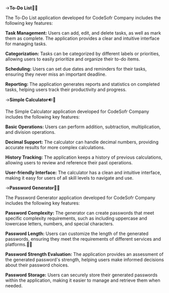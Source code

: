->**To-Do List**🚀🚀

The To-Do List application developed for CodeSofr Company includes the following key features:

**Task Management:**
Users can add, edit, and delete tasks, as well as mark them as complete. The application provides a clear and intuitive interface for managing tasks.

**Categorization:**
Tasks can be categorized by different labels or priorities, allowing users to easily prioritize and organize their to-do items.

**Scheduling:**
Users can set due dates and reminders for their tasks, ensuring they never miss an important deadline.

**Reporting:**
The application generates reports and statistics on completed tasks, helping users track their productivity and progress.

->**Simple Calculator**🔊📢

The Simple Calculator application developed for CodeSofr Company includes the following key features:

**Basic Operations:** 
Users can perform addition, subtraction, multiplication, and division operations.

**Decimal Support:**
The calculator can handle decimal numbers, providing accurate results for more complex calculations.

**History Tracking:**
The application keeps a history of previous calculations, allowing users to review and reference their past operations.

**User-friendly Interface:**
The calculator has a clean and intuitive interface, making it easy for users of all skill levels to navigate and use.

->**Password Generator**🔏🔏

The Password Generator application developed for CodeSofr Company includes the following key features:

**Password Complexity:**
The generator can create passwords that meet specific complexity requirements, such as including uppercase and lowercase letters, numbers, and special characters.

**Password Length:**
Users can customize the length of the generated passwords, ensuring they meet the requirements of different services and platforms.🚀🚀


**Password Strength Evaluation:**
The application provides an assessment of the generated password's strength, helping users make informed decisions about their password choices.


**Password Storage:**
Users can securely store their generated passwords within the application, making it easier to manage and retrieve them when needed.

